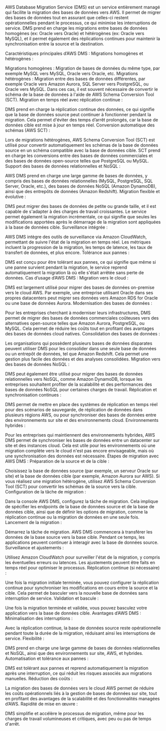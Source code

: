 AWS Database Migration Service (DMS) est un service entièrement managé qui facilite la migration des bases de données vers AWS. Il permet de migrer des bases de données tout en assurant que celles-ci restent opérationnelles pendant le processus, ce qui minimise les interruptions de service. DMS prend en charge les migrations entre bases de données homogènes (ex: Oracle vers Oracle) et hétérogènes (ex: Oracle vers MySQL), et il permet également des réplications continues pour maintenir la synchronisation entre la source et la destination.

Caractéristiques principales d’AWS DMS :
Migrations homogènes et hétérogènes :

Migrations homogènes : Migration de bases de données du même type, par exemple MySQL vers MySQL, Oracle vers Oracle, etc.
Migrations hétérogènes : Migration entre des bases de données différentes, par exemple Oracle vers Amazon Aurora, SQL Server vers PostgreSQL, ou Oracle vers MySQL. Dans ces cas, il est souvent nécessaire de convertir le schéma de la base de données à l'aide de AWS Schema Conversion Tool (SCT).
Migration en temps réel avec réplication continue :

DMS prend en charge la réplication continue des données, ce qui signifie que la base de données source peut continuer à fonctionner pendant la migration. Cela permet d'éviter des temps d’arrêt prolongés, car la base de données cible est mise à jour en temps réel.
Conversion automatique des schémas (AWS SCT) :

Lors de migrations hétérogènes, AWS Schema Conversion Tool (SCT) est utilisé pour convertir automatiquement les schémas de la base de données source en un schéma compatible avec la base de données cible. SCT prend en charge les conversions entre des bases de données commerciales et des bases de données open-source telles que PostgreSQL ou MySQL.
Support des bases de données relationnelles et NoSQL :

AWS DMS prend en charge une large gamme de bases de données, y compris des bases de données relationnelles (MySQL, PostgreSQL, SQL Server, Oracle, etc.), des bases de données NoSQL (Amazon DynamoDB), ainsi que des entrepôts de données (Amazon Redshift).
Migration flexible et évolutive :

DMS peut migrer des bases de données de petite ou grande taille, et il est capable de s'adapter à des charges de travail croissantes. Le service permet également la migration incrémentale, ce qui signifie que seules les modifications apportées après le démarrage de la migration sont appliquées à la base de données cible.
Surveillance intégrée :

AWS DMS intègre des outils de surveillance via Amazon CloudWatch, permettant de suivre l'état de la migration en temps réel. Les métriques incluent la progression de la migration, les temps de latence, les taux de transfert de données, et plus encore.
Tolérance aux pannes :

DMS est conçu pour être tolérant aux pannes, ce qui signifie que même si une panne survient pendant la migration, le service reprend automatiquement la migration là où elle s'était arrêtée sans perte de données.
Cas d’usage d’AWS DMS :
Migration vers le cloud :

DMS est largement utilisé pour migrer des bases de données on-premise vers le cloud AWS. Par exemple, une entreprise utilisant Oracle dans ses propres datacenters peut migrer ses données vers Amazon RDS for Oracle ou une base de données Aurora.
Modernisation des bases de données :

Pour les entreprises cherchant à moderniser leurs infrastructures, DMS permet de migrer des bases de données commerciales coûteuses vers des alternatives open-source telles que Amazon Aurora, PostgreSQL, ou MySQL. Cela permet de réduire les coûts tout en profitant des avantages des bases de données cloud natives.
Consolidation des bases de données :

Les organisations qui possèdent plusieurs bases de données disparates peuvent utiliser DMS pour les consolider dans une seule base de données ou un entrepôt de données, tel que Amazon Redshift. Cela permet une gestion plus facile des données et des analyses consolidées.
Migration vers des bases de données NoSQL :

DMS peut également être utilisé pour migrer des bases de données relationnelles vers NoSQL, comme Amazon DynamoDB, lorsque les entreprises souhaitent profiter de la scalabilité et des performances des bases de données NoSQL pour certaines charges de travail.
Réplication et synchronisation continues :

DMS permet de mettre en place des systèmes de réplication en temps réel pour des scénarios de sauvegarde, de réplication de données dans plusieurs régions AWS, ou pour synchroniser des bases de données entre des environnements sur site et des environnements cloud.
Environnements hybrides :

Pour les entreprises qui maintiennent des environnements hybrides, AWS DMS permet de synchroniser les bases de données entre un datacenter sur site et des instances cloud. Cela est utile pour les environnements où une migration complète vers le cloud n'est pas encore envisageable, mais où une synchronisation des données est nécessaire.
Étapes de migration avec AWS DMS :
Préparation de la source et de la cible :

Choisissez la base de données source (par exemple, un serveur Oracle sur site) et la base de données cible (par exemple, Amazon Aurora sur AWS). Si vous réalisez une migration hétérogène, utilisez AWS Schema Conversion Tool (SCT) pour convertir les schémas de la source vers la cible.
Configuration de la tâche de migration :

Dans la console AWS DMS, configurez la tâche de migration. Cela implique de spécifier les endpoints de la base de données source et de la base de données cible, ainsi que de définir les options de migration, comme la réplication continue ou la migration de données en une seule fois.
Lancement de la migration :

Démarrez la tâche de migration. AWS DMS commencera à transférer les données de la base source vers la base cible. Pendant ce temps, les applications peuvent continuer à interagir avec la base de données source.
Surveillance et ajustements :

Utilisez Amazon CloudWatch pour surveiller l'état de la migration, y compris les éventuelles erreurs ou latences. Les ajustements peuvent être faits en temps réel pour optimiser le processus.
Réplication continue (si nécessaire) :

Une fois la migration initiale terminée, vous pouvez configurer la réplication continue pour synchroniser les modifications en cours entre la source et la cible. Cela permet de basculer vers la nouvelle base de données sans interruption de service.
Validation et bascule :

Une fois la migration terminée et validée, vous pouvez basculez votre application vers la base de données cible.
Avantages d’AWS DMS :
Minimalisation des interruptions :

Avec la réplication continue, la base de données source reste opérationnelle pendant toute la durée de la migration, réduisant ainsi les interruptions de service.
Flexibilité :

DMS prend en charge une large gamme de bases de données relationnelles et NoSQL, ainsi que des environnements sur site, AWS, et hybrides.
Automatisation et tolérance aux pannes :

DMS est tolérant aux pannes et reprend automatiquement la migration après une interruption, ce qui réduit les risques associés aux migrations manuelles.
Réduction des coûts :

La migration des bases de données vers le cloud AWS permet de réduire les coûts opérationnels liés à la gestion de bases de données sur site, tout en profitant des avantages de la scalabilité et des fonctionnalités managées d’AWS.
Rapidité de mise en œuvre :

DMS simplifie et accélère le processus de migration, même pour les charges de travail volumineuses et critiques, avec peu ou pas de temps d'arrêt.
